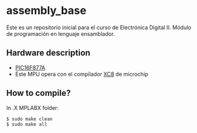# assembly_base
Este es un repositorio inicial para el curso de Electrónica Digital II. Módulo de programación en lenguaje ensamblador.


## Hardware description
* [PIC16F877A](https://www.microchip.com/wwwproducts/en/PIC16F877A)
* Este MPU opera con el compilador [XC8](http://ww1.microchip.com/downloads/en/DeviceDoc/MPLAB_XC8_C_Compiler_User_Guide_for_PIC.pdf) de microchip


## How to compile?
In .X MPLABX folder:
```console
$ sudo make clean
$ sudo make all
```
